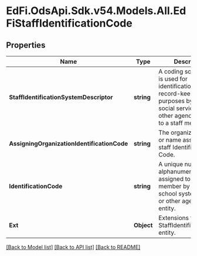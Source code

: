 # EdFi.OdsApi.Sdk.v54.Models.All.EdFiStaffIdentificationCode

## Properties

Name | Type | Description | Notes
------------ | ------------- | ------------- | -------------
**StaffIdentificationSystemDescriptor** | **string** | A coding scheme that is used for identification and record-keeping purposes by schools, social services, or other agencies to refer to a staff member. | 
**AssigningOrganizationIdentificationCode** | **string** | The organization code or name assigning the staff Identification Code. | [optional] 
**IdentificationCode** | **string** | A unique number or alphanumeric code assigned to a staff member by a school, school system, a state, or other agency or entity. | 
**Ext** | **Object** | Extensions to the StaffIdentificationCode entity. | [optional] 

[[Back to Model list]](../README.md#documentation-for-models) [[Back to API list]](../README.md#documentation-for-api-endpoints) [[Back to README]](../README.md)

